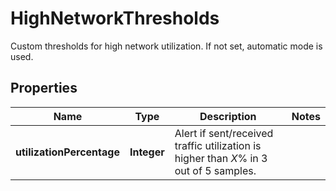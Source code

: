 

# HighNetworkThresholds

Custom thresholds for high network utilization. If not set, automatic mode is used.

## Properties

| Name | Type | Description | Notes |
|------------ | ------------- | ------------- | -------------|
|**utilizationPercentage** | **Integer** | Alert if sent/received traffic utilization is higher than *X*% in 3 out of 5 samples. |  |



